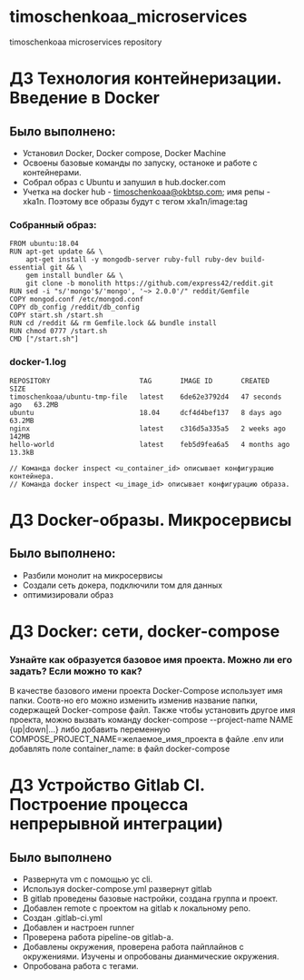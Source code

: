 # timoschenkoaa_microservices
timoschenkoaa microservices repository

# ДЗ Технология контейнеризации. Введение в Docker

## Было выполнено:
 - Установил Docker, Docker compose, Docker Machine
 - Освоены базовые команды по запуску, останоке и работе с контейнерами.
 - Собрал образ с Ubuntu и запушил в hub.docker.com
 - Учетка на docker hub - timoschenkoaa@okbtsp.com; имя репы - xka1n. Поэтому все образы будут с тегом xka1n/image:tag

### Собранный образ:
```
FROM ubuntu:18.04
RUN apt-get update && \
    apt-get install -y mongodb-server ruby-full ruby-dev build-essential git && \
    gem install bundler && \
    git clone -b monolith https://github.com/express42/reddit.git
RUN sed -i "s/'mongo'$/'mongo', '~> 2.0.0'/" reddit/Gemfile    
COPY mongod.conf /etc/mongod.conf
COPY db_config /reddit/db_config
COPY start.sh /start.sh
RUN cd /reddit && rm Gemfile.lock && bundle install
RUN chmod 0777 /start.sh    
CMD ["/start.sh"]
```
### docker-1.log
```
REPOSITORY                      TAG       IMAGE ID       CREATED          SIZE
timoschenkoaa/ubuntu-tmp-file   latest    6de62e3792d4   47 seconds ago   63.2MB
ubuntu                          18.04     dcf4d4bef137   8 days ago       63.2MB
nginx                           latest    c316d5a335a5   2 weeks ago      142MB
hello-world                     latest    feb5d9fea6a5   4 months ago     13.3kB

// Команда docker inspect <u_container_id> описывает конфигурацию контейнера.
// Команда docker inspect <u_image_id> описывает конфигурацию образа.
```

# ДЗ Docker-образы. Микросервисы

## Было выполнено:
 - Разбили монолит на микросервисы
 - Создали сеть докера, подключили том для данных
 - оптимизировали образ

# ДЗ Docker: сети, docker-compose

### Узнайте как образуется базовое имя проекта. Можно ли его задать? Если можно то как?
В качестве базового имени проекта Docker-Compose использует имя папки. 
Соотв-но его можно изменить изменив название папки, содержащей Docker-compose файл. 
Также чтобы установить другое имя проекта, можно вызвать команду docker-compose --project-name NAME {up|down|...} либо добавить переменную COMPOSE_PROJECT_NAME=желаемое_имя_проекта в файле .env или добавлять поле container_name:
в файл docker-compose


# ДЗ Устройство Gitlab CI. Построение процесса непрерывной интеграции)

## Было выполнено
- Развернута vm с помощью yc cli.
- Используя docker-compose.yml развернут gitlab
- В gitlab проведены базовые настройки, создана группа и проект.
- Добавлен remote с проектом на gitlab к локальному репо.
- Создан .gitlab-ci.yml
- Добавлен и настроен runner
- Проверена работа pipeline-ов gitlab-а.
- Добавлены окружения, проверена работа пайплайнов с окружениями. Изучены и опробованы дианмические окружения.
- Опробована работа с тегами.
